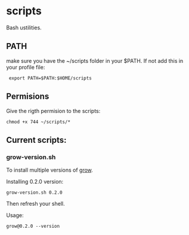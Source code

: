 # scripts
Bash ustilities.

## PATH
make sure you have the ~/scripts folder in your $PATH.
If not add this in your profile file:
```
 export PATH=$PATH:$HOME/scripts
```

## Permisions
Give the rigth permision to the scripts:

```
chmod +x 744 ~/scripts/*
```

## Current scripts:
### grow-version.sh
To install multiple versions of [grow](https://github.com/grow/grow/releases/).

Installing 0.2.0 version:
```
grow-version.sh 0.2.0
```

Then refresh your shell.

Usage:
```
grow@0.2.0 --version
```
